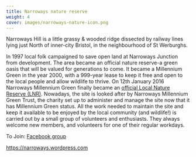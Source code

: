```yaml
---
title: Narroways nature reserve
weight: 4
cover: images/narroways-nature-icon.png
---
```


Narroways Hill is a little grassy & wooded ridge dissected by railway lines lying just North of inner-city Bristol, in the neighbourhood of St Werburghs.

<!--more-->

In 1997 local folk campaigned to save open land at Narroways Junction from development.
The area became an official nature reserve-a green oasis that will be valued for generations
to come. It became a Millennium Green in the year 2000, with a 999-year lease to keep it
free and open to the local people and allow wildlife to thrive. On 12th January 2016
Narroways Millennium Green finally became an [official Local Nature Reserve (LNR)](https://narroways.wordpress.com/2016/01/31/narroways-is-now-officially-a-local-nature-reserve/).
Nowadays, the site is looked after by Narroways Millennium Green Trust, the charity set up
to administer and manage the site now that it has Millennium Green status. All the work
needed to maintain the site and keep it available to be enjoyed by the local community (and
wildlife!) is carried out by a small group of volunteers and enthusiasts. They always welcome
new members, and volunteers for one of their regular workdays.


To Join: [Facebook group](https://www.facebook.com/groups/256518934818118)

https://narroways.wordpress.com